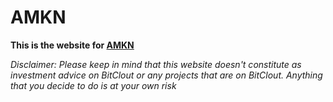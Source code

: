 # AMKN
**This is the website for [AMKN](https://bitclout.com/u/amkn)**

*Disclaimer: Please keep in mind that this website doesn't constitute as investment advice on BitClout or any projects that are on BitClout. Anything that you decide to do is at your own risk*
